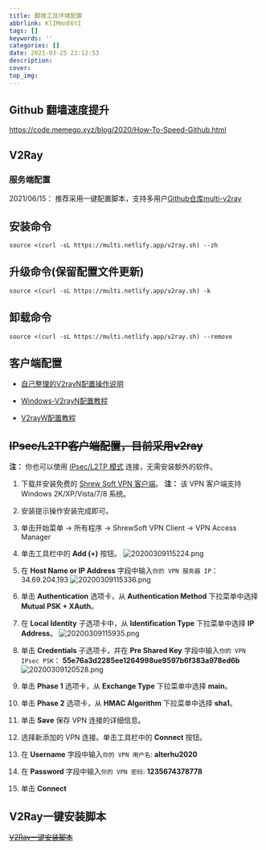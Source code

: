 ```yaml
---
title: 翻墙工具环境配置
abbrlink: KlIMmnE6tI
tags: []
keywords: ''
categories: []
date: 2021-03-25 23:12:53
description:
cover: 
top_img:
---
```




## Github 翻墙速度提升

<https://code.memego.xyz/blog/2020/How-To-Speed-Github.html>

## V2Ray

### 服务端配置

2021/06/15： 推荐采用一键配置脚本，支持多用户[Github仓库multi-v2ray](https://github.com/Jrohy/multi-v2ray)

## 安装命令

```
source <(curl -sL https://multi.netlify.app/v2ray.sh) --zh
```

## 升级命令(保留配置文件更新)

```
source <(curl -sL https://multi.netlify.app/v2ray.sh) -k
```

## 卸载命令

```
source <(curl -sL https://multi.netlify.app/v2ray.sh) --remove
```

## 客户端配置

- [自己整理的V2rayN配置操作说明](/2020/vultr-setup)

- [Windows-V2rayN配置教程](https://www.hijk.pw/v2rayn-config-tutorial/)

- [V2rayW配置教程](https://www.hijk.pw/v2rayw-config-tutorial/)

## ~~IPsec/L2TP客户端配置，目前采用v2ray~~

**注：** 你也可以使用 [IPsec/L2TP 模式](clients-zh.md) 连接，无需安装额外的软件。

1. 下载并安装免费的 <a href="https://www.shrew.net/download/vpn" target="_blank">Shrew Soft VPN 客户端</a>。
   **注：** 该 VPN 客户端支持 Windows 2K/XP/Vista/7/8 系统。
1. 安装提示操作安装完成即可。
1. 单击开始菜单 -> 所有程序 -> ShrewSoft VPN Client -> VPN Access Manager
1. 单击工具栏中的 **Add (+)** 按钮。
![20200309115224.png](https://raw.githubusercontent.com/alterhu2020/StorageHub/master/img/20200309115224.png)
1. 在 **Host Name or IP Address** 字段中输入`你的 VPN 服务器 IP`： 34.69.204.193
![20200309115336.png](https://raw.githubusercontent.com/alterhu2020/StorageHub/master/img/20200309115336.png)

1. 单击 **Authentication** 选项卡，从 **Authentication Method** 下拉菜单中选择 **Mutual PSK + XAuth**。

1. 在 **Local Identity** 子选项卡中，从 **Identification Type** 下拉菜单中选择 **IP Address**。
![20200309115935.png](https://raw.githubusercontent.com/alterhu2020/StorageHub/master/img/20200309115935.png)
1. 单击 **Credentials** 子选项卡，并在 **Pre Shared Key** 字段中输入`你的 VPN IPsec PSK`： **55e76a3d2285ee1264998ue9597b6f383a978ed6b**
![20200309120528.png](https://raw.githubusercontent.com/alterhu2020/StorageHub/master/img/20200309120528.png)

1. 单击 **Phase 1** 选项卡，从 **Exchange Type** 下拉菜单中选择 **main**。
1. 单击 **Phase 2** 选项卡，从 **HMAC Algorithm** 下拉菜单中选择 **sha1**。
1. 单击 **Save** 保存 VPN 连接的详细信息。
1. 选择新添加的 VPN 连接。单击工具栏中的 **Connect** 按钮。
1. 在 **Username** 字段中输入`你的 VPN 用户名`: **alterhu2020**
1. 在 **Password** 字段中输入`你的 VPN 密码`: **1235674378778**
1. 单击 **Connect**

## V2Ray一键安装脚本

[~~V2Ray一键安装脚本~~](https://github.com/233boy/v2ray/wiki/V2Ray%E4%B8%80%E9%94%AE%E5%AE%89%E8%A3%85%E8%84%9A%E6%9C%AC)
